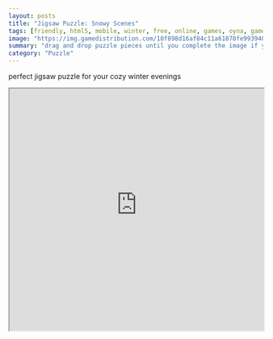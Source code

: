 ```yaml
---
layout: posts
title: "Jigsaw Puzzle: Snowy Scenes"
tags: [friendly, html5, mobile, winter, free, online, games, oyna, game, free, games, play, play, games]
image: "https://img.gamedistribution.com/10f898d16af84c11a61878fe993940f2.jpg"
summary: "drag and drop puzzle pieces until you complete the image if you get stuck click the eye button to see the complete image  free online games oyna game free games play play games"
category: "Puzzle"
---
```


perfect jigsaw puzzle for your cozy winter evenings

<iframe width="100%" height="480px;" src="https://html5.gamedistribution.com/10f898d16af84c11a61878fe993940f2/"></iframe>